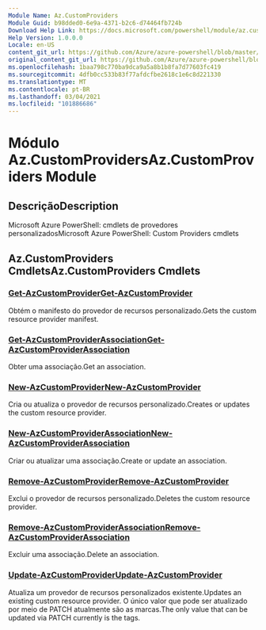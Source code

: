 ```yaml
---
Module Name: Az.CustomProviders
Module Guid: b98dded0-6e9a-4371-b2c6-d74464fb724b
Download Help Link: https://docs.microsoft.com/powershell/module/az.customproviders
Help Version: 1.0.0.0
Locale: en-US
content_git_url: https://github.com/Azure/azure-powershell/blob/master/src/CustomProviders/help/Az.CustomProviders.md
original_content_git_url: https://github.com/Azure/azure-powershell/blob/master/src/CustomProviders/help/Az.CustomProviders.md
ms.openlocfilehash: 1baa798c770ba9dca9a5a8b1b8fa7d77603fc419
ms.sourcegitcommit: 4dfb0cc533b83f77afdcfbe2618c1e6c8d221330
ms.translationtype: MT
ms.contentlocale: pt-BR
ms.lasthandoff: 03/04/2021
ms.locfileid: "101886686"
---
```

# <span data-ttu-id="bedba-101">Módulo Az.CustomProviders</span><span class="sxs-lookup"><span data-stu-id="bedba-101">Az.CustomProviders Module</span></span>
## <span data-ttu-id="bedba-102">Descrição</span><span class="sxs-lookup"><span data-stu-id="bedba-102">Description</span></span>
<span data-ttu-id="bedba-103">Microsoft Azure PowerShell: cmdlets de provedores personalizados</span><span class="sxs-lookup"><span data-stu-id="bedba-103">Microsoft Azure PowerShell: Custom Providers cmdlets</span></span>

## <span data-ttu-id="bedba-104">Az.CustomProviders Cmdlets</span><span class="sxs-lookup"><span data-stu-id="bedba-104">Az.CustomProviders Cmdlets</span></span>
### [<span data-ttu-id="bedba-105">Get-AzCustomProvider</span><span class="sxs-lookup"><span data-stu-id="bedba-105">Get-AzCustomProvider</span></span>](Get-AzCustomProvider.md)
<span data-ttu-id="bedba-106">Obtém o manifesto do provedor de recursos personalizado.</span><span class="sxs-lookup"><span data-stu-id="bedba-106">Gets the custom resource provider manifest.</span></span>

### [<span data-ttu-id="bedba-107">Get-AzCustomProviderAssociation</span><span class="sxs-lookup"><span data-stu-id="bedba-107">Get-AzCustomProviderAssociation</span></span>](Get-AzCustomProviderAssociation.md)
<span data-ttu-id="bedba-108">Obter uma associação.</span><span class="sxs-lookup"><span data-stu-id="bedba-108">Get an association.</span></span>

### [<span data-ttu-id="bedba-109">New-AzCustomProvider</span><span class="sxs-lookup"><span data-stu-id="bedba-109">New-AzCustomProvider</span></span>](New-AzCustomProvider.md)
<span data-ttu-id="bedba-110">Cria ou atualiza o provedor de recursos personalizado.</span><span class="sxs-lookup"><span data-stu-id="bedba-110">Creates or updates the custom resource provider.</span></span>

### [<span data-ttu-id="bedba-111">New-AzCustomProviderAssociation</span><span class="sxs-lookup"><span data-stu-id="bedba-111">New-AzCustomProviderAssociation</span></span>](New-AzCustomProviderAssociation.md)
<span data-ttu-id="bedba-112">Criar ou atualizar uma associação.</span><span class="sxs-lookup"><span data-stu-id="bedba-112">Create or update an association.</span></span>

### [<span data-ttu-id="bedba-113">Remove-AzCustomProvider</span><span class="sxs-lookup"><span data-stu-id="bedba-113">Remove-AzCustomProvider</span></span>](Remove-AzCustomProvider.md)
<span data-ttu-id="bedba-114">Exclui o provedor de recursos personalizado.</span><span class="sxs-lookup"><span data-stu-id="bedba-114">Deletes the custom resource provider.</span></span>

### [<span data-ttu-id="bedba-115">Remove-AzCustomProviderAssociation</span><span class="sxs-lookup"><span data-stu-id="bedba-115">Remove-AzCustomProviderAssociation</span></span>](Remove-AzCustomProviderAssociation.md)
<span data-ttu-id="bedba-116">Excluir uma associação.</span><span class="sxs-lookup"><span data-stu-id="bedba-116">Delete an association.</span></span>

### [<span data-ttu-id="bedba-117">Update-AzCustomProvider</span><span class="sxs-lookup"><span data-stu-id="bedba-117">Update-AzCustomProvider</span></span>](Update-AzCustomProvider.md)
<span data-ttu-id="bedba-118">Atualiza um provedor de recursos personalizados existente.</span><span class="sxs-lookup"><span data-stu-id="bedba-118">Updates an existing custom resource provider.</span></span>
<span data-ttu-id="bedba-119">O único valor que pode ser atualizado por meio de PATCH atualmente são as marcas.</span><span class="sxs-lookup"><span data-stu-id="bedba-119">The only value that can be updated via PATCH currently is the tags.</span></span>

